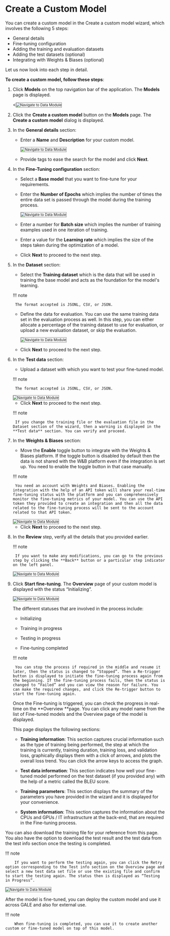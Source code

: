 # Create a Custom Model

You can create a custom model in the Create a custom model wizard, which involves the following 5 steps:

* General details
* Fine-tuning configuration
* Adding the training and evaluation datasets
* Adding the test datasets (optional)
* Integrating with Weights & Biases (optional)

Let us now look into each step in detail.

**To create a custom model, follow these steps**:

1. Click **Models** on the top navigation bar of the application. The **Models** page is displayed.

    <<img src="../images/navigate-to-data-module.png" alt="Navigate to Data Module" title="Navigate to Data Module" style="border: 1px solid gray; zoom:80%;">

1. Click the **Create a custom model** button on the **Models** page. The **Create a custom model** dialog is displayed.
2. In the **General details** section:

    * Enter a **Name** and **Description** for your custom model.

        <img src="../images/navigate-to-data-module.png" alt="Navigate to Data Module" title="Navigate to Data Module" style="border: 1px solid gray; zoom:80%;">

    * Provide tags to ease the search for the model and click **Next**.

1. In the **Fine-Tuning configuration** section:

    * Select a **Base model** that you want to fine-tune for your requirements.

    * Enter the **Number of Epochs** which implies the number of times the entire data set is passed through the model during the training process.

        <img src="../images/navigate-to-data-module.png" alt="Navigate to Data Module" title="Navigate to Data Module" style="border: 1px solid gray; zoom:80%;">

    * Enter a number for **Batch size** which implies the number of training examples used in one iteration of training.

    * Enter a value for the **Learning rate** which implies the size of the steps taken during the optimization of a model.

    * Click **Next** to proceed to the next step.

1. In the **Dataset** section:

    * Select the **Training dataset** which is the data that will be used in training the base model and acts as the foundation for the model's learning.

    !!! note

        The format accepted is JSONL, CSV, or JSON.

    
    * Define the data for evaluation. You can use the same training data set in the evaluation process as well. In this step, you can either allocate a percentage of the training dataset to use for evaluation, or upload a new evaluation dataset, or skip the evaluation.

        <img src="../images/navigate-to-data-module.png" alt="Navigate to Data Module" title="Navigate to Data Module" style="border: 1px solid gray; zoom:80%;">


    * Click **Next** to proceed to the next step.

1. In the **Test data** section:

    * Upload a dataset with which you want to test your fine-tuned model.

    !!! note

        The format accepted is JSONL, CSV, or JSON.

    
    <img src="../images/navigate-to-data-module.png" alt="Navigate to Data Module" title="Navigate to Data Module" style="border: 1px solid gray; zoom:80%;">

    * Click **Next** to proceed to the next step.

    !!! note

        If you change the training file or the evaluation file in the Dataset section of the wizard, then a warning is displayed in the **Test data** section. You can verify and proceed.


    
1. In the **Weights & Biases** section:

    * Move the **Enable** toggle button to integrate with the Weights & Biases platform.  If the toggle button is disabled by default then the data is not shared with the W&B platform even if the integration is set up. You need to enable the toggle button in that case manually.

    !!! note

        You need an account with Weights and Biases. Enabling the integration with the help of an API token will share your real-time fine-tuning status with the platform and you can comprehensively monitor the fine-tuning metrics of your model. You can use the API token they provided to create an integration and then all the data related to the fine-tuning process will be sent to the account related to that API token.

    
    <img src="../images/navigate-to-data-module.png" alt="Navigate to Data Module" title="Navigate to Data Module" style="border: 1px solid gray; zoom:80%;">

    * Click **Next** to proceed to the next step.

1. In the **Review** step, verify all the details that you provided earlier.

    !!! note

        If you want to make any modifications, you can go to the previous step by clicking the **Back** button or a particular step indicator on the left panel.

   
    <img src="../images/navigate-to-data-module.png" alt="Navigate to Data Module" title="Navigate to Data Module" style="border: 1px solid gray; zoom:80%;">

1. Click **Start fine-tuning**. The **Overview** page of your custom model is displayed with the status “Initializing”.

    <img src="../images/navigate-to-data-module.png" alt="Navigate to Data Module" title="Navigate to Data Module" style="border: 1px solid gray; zoom:80%;">

    The different statuses that are involved in the process include:


    * Initializing


    * Training in progress


    * Testing in progress


    * Fine-tuning completed

    !!! note

        You can stop the process if required in the middle and resume it later, then the status is changed to “Stopped”. Then a Re-trigger button is displayed to initiate the fine-tuning process again from the beginning. If the fine-tuning process fails, then the status is changed to “Failed” and you can view the reason for failure. You can make the required changes, and click the Re-trigger button to start the fine-tuning again.


    Once the Fine-tuning is triggered, you can check the progress in real-time on the **Overview **page. You can click any model name from the list of Fine-tuned models and the Overview page of the model is displayed.


    This page displays the following sections:


    * **Training information**: This section captures crucial information such as the type of training being performed, the step at which the training is currently, training duration, training loss, and validation loss, graphically displays them with a click of arrows, and plots the overall loss trend. You can click the arrow keys to access the graph.


    * **Test data information**: This section indicates how well your fine-tuned model performed on the test dataset (if you provided any) with the help of a metric called the BLEU score.

    * **Training parameters**: This section displays the summary of the parameters you have provided in the wizard and it is displayed for your convenience.

    * **System information**: This section captures the information about the CPUs and GPUs / IT infrastructure at the back-end, that are required in the Fine-tuning process.


You can also download the training file for your reference from this page. You also have the option to download the test result and the test data from the test info section once the testing is completed.

!!! note

        If you want to perform the testing again, you can click the Retry option corresponding to the Test info section on the Overview page and select a new test data set file or use the existing file and confirm to start the testing again. The status then is displayed as “Testing in Progress”.


<img src="../images/navigate-to-data-module.png" alt="Navigate to Data Module" title="Navigate to Data Module" style="border: 1px solid gray; zoom:80%;">


After the model is fine-tuned, you can deploy the custom model and use it across GALE and also for external use.

!!! note

        When fine-tuning is completed, you can use it to create another custom or fine-tuned model on top of this model.


